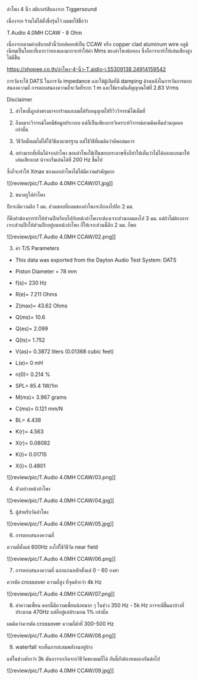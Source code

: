 ลำโพง 4 นิ้ว สติเกอร์สีแดงจาก Tiggersound

เนื่องจาก ร้านไม่ได้ตั้งชื่อรุ่นไว้ ผมขอใช้ชื่อว่า

T.Audio 4.0MH CCAW - 8 Ohm

เนื่องจากตามคำอธิบายตัวนี้ว้อยส์คอยส์เป็น CCAW หรือ copper clad aluminum wire
อลูมิเนียมเป็นโลหะที่เบากว่าทองแดงมากจะทำให้ค่า Mms ของลำโพงน้อยลง ซึ่งก็อาจจะทำให้เล่นเสียงสูงได้ดีขึ้น

https://shopee.co.th/ลำโพง-4-นิ้ว-T.aidio-i.55309138.24914159542

การวัดจะใช้ DATS ในการวัด impedance
และใช้ตู้เปิดที่มี damping ด้านหลังในการวัดการตอบสนองความถี่
การตอบสนองความถี่จะวัดที่ระยะ 1 m และใช้แรงดันสัญญาณไฟที่ 2.83 Vrms

Disclaimer
 1. ลำโพงนี้ถูกส่งตรงมาจากร้านและผมได้รับอนุญาตให้รีวิววิจารณ์ได้เต็มที่
 2. ถึงผมจะวิจารณ์โดยมีข้อมูลประกอบ แต่ก็เป็นเพียงการวิเคราะห์วิจารณ์ตามคิดเห็นส่วนบุคคลเท่านั้น
 3. วิธีวัดนั้ยผมไม่ได้ใช้วิธีตามาตรฐาน แต่ใช้วิธีที่ผมคิดว่าดีพอสมควร

1. อย่างแรกที่เห็นได้จากลำโพง
ขอบลำโพงใช้เป็นขอบกระดาษซึ่งก็ทำให้เห็นว่าไม่ได้ออกแบบมาให้เล่นเสียงเบส น่าจะเริ่มเล่นได้ที่ 200 Hz ขึ้นไป

ซึ่งก็จะทำให้ Xmax ของดอกลำโพงไม่ได้มีความสำคัญมาก

![[review/pic/T.Audio 4.0MH CCAW/01.jpg]]

2. ขนาดรูใส่ลำโพง

ปีกจะมีความลึก 1 มม. ส่วนขอบที่กลมของลำโพงจะลึกลงไปอีก 2 มม.

ก็คือถ้าต้องการทำให้ส่วนปีกเรียบไปกับหน้าลำโพงจะต้องเจาะส่วนกลมลงไป 3 มม.
แต่ถ้าไม่ต้องการเจาะส่วนปีกให้ส่วนปีกอยู่บนหน้าลำโพง ก็ให้เจาะส่วนนี้ลึก 2 มม. ก็พอ

![[review/pic/T.Audio 4.0MH CCAW/02.png]]

3. ค่า T/S Parameters

* This data was exported from the Dayton Audio Test System: DATS

* Piston Diameter = 78 mm
* f(s)= 230 Hz
* R(e)= 7.211 Ohms
* Z(max)= 43.62 Ohms
* Q(ms)= 10.6
* Q(es)= 2.099
* Q(ts)= 1.752
* V(as)= 0.3872 liters     (0.01368 cubic feet)
* L(e)= 0 mH
* n(0)= 0.214 %
* SPL= 85.4 1W/1m
* M(ms)= 3.967 grams
* C(ms)= 0.121 mm/N
* BL= 4.438 
* K(r)= 4.563 
* X(r)= 0.08082 
* K(i)= 0.01715 
* X(i)= 0.4801 

![[review/pic/T.Audio 4.0MH CCAW/03.png]]

4. ตัวอย่างหน้าลำโพง

![[review/pic/T.Audio 4.0MH CCAW/04.jpg]]

5. ตู้สำหรับวัดลำโพง

![[review/pic/T.Audio 4.0MH CCAW/05.jpg]]

6. การตอบสนองความถี่

ความถี่ตั้งแต่ 600Hz ลงไปใช้วิธีวัด near field

![[review/pic/T.Audio 4.0MH CCAW/06.png]]

7. การตอบสนองความถี่ นอกแกนหลักตั้งแต่ 0 - 60 องศา

ควรตัด crossover ความถี่สูง ที่จุดต่ำกว่า 4k Hz

![[review/pic/T.Audio 4.0MH CCAW/07.png]]

8. ค่าความเพี้ยน
ดอกนี้มีความเพี้ยนน้อยมาก ๆ ในช่วง 350 Hz - 5k Hz อาจจะมีขึ้นมาบ้างที่ประมาณ 470Hz แต่ก็อยู่แค่ประมาณ 1% เท่านั้น 

ผมคิดว่าควรตัด crossover ความถี่ต่ำที่ 300-500 Hz

![[review/pic/T.Audio 4.0MH CCAW/08.png]]

9. waterfall
จะเห็นการสะสมพลังานอยู่บ้าง 

แต่ในช่วงต่ำกว่า 3k มันอาจจะเกิดจากวิธีวัดของผมก็ได้ อันนี้ยังต้องทดลองกันต่อไป

![[review/pic/T.Audio 4.0MH CCAW/09.jpg]]
